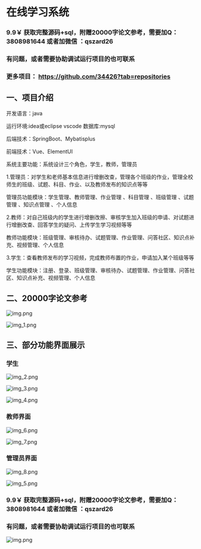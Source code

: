 # 在线学习系统

### 9.9￥ 获取完整源码+sql，附赠20000字论文参考，需要加Q：3808981644  或者加微信 ：qszard26
### 有问题，或者需要协助调试运行项目的也可联系
### 更多项目： https://github.com/34426?tab=repositories

## 一、项目介绍

开发语言：java

运行环境:idea或eclipse vscode 数据库:mysql

后端技术：SpringBoot、Mybatisplus

前端技术：Vue、ElementUI

系统主要功能：系统设计三个角色，学生，教师，管理员

1.管理员：对学生和老师基本信息进行增删改查，管理各个班级的作业，管理全校师生的班级、试题、科目、作业、以及教师发布的知识点等等

管理员功能模块：学生管理、教师管理、作业管理 、科目管理 、班级管理 、试题管理 、知识点管理 、个人信息

2.教师：对自己班级内的学生进行增删改擦、审核学生加入班级的申请、对试题进行增删改查、回答学生的疑问、上传学生学习视频等等

教师功能模块：班级管理、审核待办、试题管理、作业管理、问答社区、知识点补充、视频管理、个人信息

3.学生：查看教师发布的学习视频，完成教师布置的作业，申请加入某个班级等等

学生功能模块：注册、登录、班级管理、审核待办、试题管理、作业管理、问答社区、知识点补充、视频管理、个人信息

## 二、20000字论文参考

![img.png](imgs/img.png)

![img_1.png](imgs/img_1.png)

## 三、部分功能界面展示

### 学生

![img_2.png](imgs/img_2.png)

![img_3.png](imgs/img_3.png)

![img_4.png](imgs/img_4.png)

### 教师界面

![img_6.png](imgs/img_6.png)

![img_7.png](imgs/img_7.png)

### 管理员界面

![img_8.png](imgs/img_8.png)

![img_5.png](imgs/img_5.png)

### 9.9￥ 获取完整源码+sql，附赠20000字论文参考，需要加Q：3808981644  或者加微信 ：qszard26
### 有问题，或者需要协助调试运行项目的也可联系

![img.png](imgs/img_9.png)

